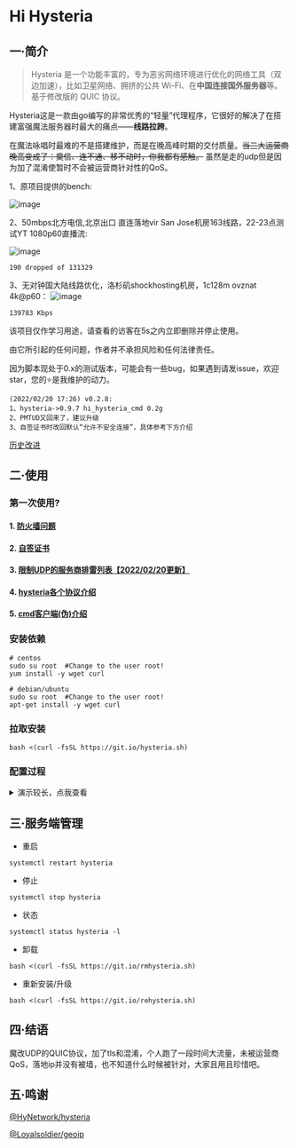 # Hi Hysteria

## 一·简介
> Hysteria 是一个功能丰富的，专为恶劣网络环境进行优化的网络工具（双边加速），比如卫星网络、拥挤的公共 Wi-Fi、在**中国连接国外服务器**等。 基于修改版的 QUIC 协议。

Hysteria这是一款由go编写的非常优秀的“轻量”代理程序，它很好的解决了在搭建富强魔法服务器时最大的痛点——**线路拉跨**。

在魔法咏唱时最难的不是搭建维护，而是在晚高峰时期的交付质量。~~当三大运营商晚高变成了：奠信、连不通、移不动时，你我都有感触。~~ 虽然是走的udp但是因为加了混淆使暂时不会被运营商针对性的QoS。

1、原项目提供的bench:

![image](https://raw.githubusercontent.com/HyNetwork/hysteria/master/docs/bench/bench.png)

2、50mbps北方电信,北京出口 直连落地vir San Jose机房163线路，22-23点测试YT 1080p60直播流:

![image](https://cloud.imoeq.com/0:/normal/img/hihysteria/speed.png)

```
190 dropped of 131329
```

3、无对钟国大陆线路优化，洛杉矶shockhosting机房，1c128m ovznat 4k@p60：
![image](https://raw.githubusercontent.com/emptysuns/Hi_Hysteria/main/imgs/yt.jpg)
```
139783 Kbps
```
该项目仅作学习用途，请查看的访客在5s之内立即删除并停止使用。

由它所引起的任何问题，作者并不承担风险和任何法律责任。

因为脚本现处于0.x的测试版本，可能会有一些bug，如果遇到请发issue，欢迎star，您的⭐是我维护的动力。



```
(2022/02/20 17:26) v0.2.8:
1、hysteria->0.9.7 hi_hysteria_cmd 0.2g
2、PMTUD又回来了，建议升级
3、自签证书时改回默认“允许不安全连接”，具体参考下方介绍
```
[历史改进](https://github.com/emptysuns/Hi_Hysteria/blob/main/md/log.md)

## 二·使用
### 第一次使用?

#### 1. [防火墙问题](https://github.com/emptysuns/Hi_Hysteria/blob/main/md/firewall.md)

#### 2. [自签证书](https://github.com/emptysuns/Hi_Hysteria/blob/main/md/certificate.md)


#### 3. [限制UDP的服务商排雷列表【2022/02/20更新】](https://github.com/emptysuns/Hi_Hysteria/blob/main/md/blacklist.md)

#### 4. [hysteria各个协议介绍](https://github.com/emptysuns/Hi_Hysteria/blob/main/md/protocol.md)

#### 5. [cmd客户端(伪)介绍](https://github.com/emptysuns/Hi_Hysteria/blob/main/md/cmd.md)

### 安装依赖

```
# centos
sudo su root  #Change to the user root!
yum install -y wget curl
```

```
# debian/ubuntu
sudo su root  #Change to the user root!
apt-get install -y wget curl
```

### 拉取安装

```
bash <(curl -fsSL https://git.io/hysteria.sh)
```

### 配置过程

<details>
  <summary>演示较长，点我查看</summary>
    <pre><blockcode> 
******************************************************************
 ██      ██                    ██                  ██
░██     ░██  ██   ██          ░██                 ░░
░██     ░██ ░░██ ██   ██████ ██████  █████  ██████ ██  ██████  
░██████████  ░░███   ██░░░░ ░░░██░  ██░░░██░░██░░█░██ ░░░░░░██
░██░░░░░░██   ░██   ░░█████   ░██  ░███████ ░██ ░ ░██  ███████
░██     ░██   ██     ░░░░░██  ░██  ░██░░░░  ░██   ░██ ██░░░░██
░██     ░██  ██      ██████   ░░██ ░░██████░███   ░██░░████████
░░      ░░  ░░      ░░░░░░     ░░   ░░░░░░ ░░░    ░░  ░░░░░░░░
Version: 0.2.8
Github: https://github.com/emptysuns/Hi_Hysteria
******************************************************************
Ready to install.

The Latest hysteria version: v0.9.7. Download...

Download completed.

开始配置:
请输入您的域名(不输入回车，则默认自签wechat.com证书，不推荐):

您的公网ip为:1.2.3.4

选择协议类型:

1、udp(QUIC)
2、faketcp
3、wechat-video(回车默认)

输入序号:
1
传输协议:udp

请输入你想要开启的端口（此端口是server端口，请提前放行防火墙，建议10000-65535，回车随机）：

随机端口：52215

请输入您到此服务器的平均延迟,关系到转发速度（回车默认200ms）:
100

期望速度，请如实填写，这是客户端的峰值速度，服务端默认不受限。期望过低或者过高会影响转发速度！
请输入客户端期望的下行速度:(默认50mbps):
200
请输入客户端期望的上行速度(默认10mbps):
40
请输入认证口令:
mikomiko

配置录入完成！

执行配置...
SIGN...
Signature ok
subject=C = CN, ST = GuangDong, L = ShenZhen, O = PonyMa, OU = Tecent, emailAddress = admin@qq.com, CN = Tencent Root CA
Getting CA Private Key
OK.

net.core.rmem_max = 4000000
Created symlink /etc/systemd/system/multi-user.target.wants/hysteria.service -> /etc/systemd/system/hysteria.service.
wait...

所有安装已经完成，配置文件输出如下且已经在本目录生成（可自行复制粘贴到本地）！

Tips:客户端默认只开启http(8888)、socks5(8889, user:pekora;password:pekopeko)代理!其他方式请参照文档自行修改客户端config.json
↓***********************************↓↓↓copy↓↓↓*******************************↓
{
"server": "1.2.3.4:52215",
"protocol": "udp",
"up_mbps": 40,
"down_mbps": 200,
"http": {
"listen": "127.0.0.1:8888",
"timeout" : 300,
"disable_udp": false
},
"socks5": {
"listen": "127.0.0.1:8889",
"timeout": 300,
"disable_udp": false,
"user": "pekora",
"password": "pekopeko"
},
"alpn": "h3",
"acl": "acl/routes.acl",
"mmdb": "acl/Country.mmdb",
"auth_str": "mikomiko",
"server_name": "wechat.com",
"insecure": true,
"recv_window_conn": 10485760,
"recv_window": 41943040,
"disable_mtu_discovery": false,
"resolver": "119.29.29.29:53",
"retry": 5,
"retry_interval": 3
}
↑***********************************↑↑↑copy↑↑↑*******************************↑
安装完毕



root@dedicated:~# systemctl status hysteria
* hysteria.service - hysteria:Hello World!
   Loaded: loaded (/etc/systemd/system/hysteria.service; enabled; vendor preset: enabled)
   Active: active (running) since Mon 2022-01-10 04:17:23 EST; 15s ago
 Main PID: 29691 (hysteria)
    Tasks: 6 (limit: 1120)
   CGroup: /system.slice/hysteria.service
           `-29691 /etc/hysteria/hysteria --log-level warn -c /etc/hysteria/config.json server

Jan 10 04:17:23 dedicated systemd[1]: Started hysteria:Hello World!.

  </blockcode></pre>
</details>


## 三·服务端管理
- 重启

```
systemctl restart hysteria
```
- 停止

```
systemctl stop hysteria
```
- 状态

```
systemctl status hysteria -l
```

- 卸载

```
bash <(curl -fsSL https://git.io/rmhysteria.sh)
```
- 重新安装/升级
```
bash <(curl -fsSL https://git.io/rehysteria.sh)
```
## 四·结语

魔改UDP的QUIC协议，加了tls和混淆，个人跑了一段时间大流量，未被运营商QoS，落地ip并没有被墙，也不知道什么时候被针对，大家且用且珍惜吧。

## 五·鸣谢


[@HyNetwork/hysteria](https://github.com/HyNetwork/hysteria)


[@Loyalsoldier/geoip](https://github.com/Loyalsoldier/geoip)
